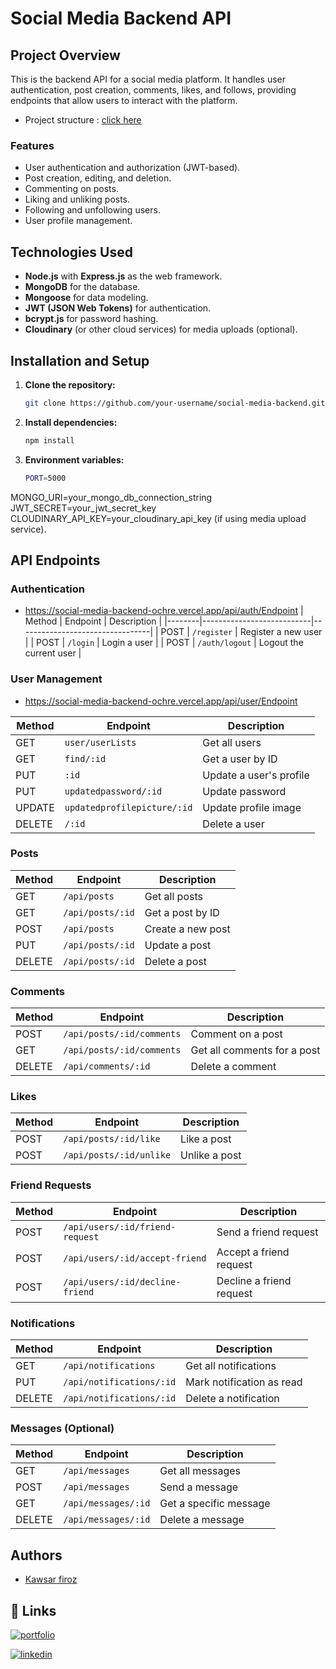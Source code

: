 # Social Media Backend API

## Project Overview

This is the backend API for a social media platform. It handles user authentication, post creation, comments, likes, and follows, providing endpoints that allow users to interact with the platform.


-  Project structure : [click here](https://docs.google.com/presentation/d/1TkPNA5qiVmhk8yDfFHUQdej5ipEm5iS9JMwRLax2q_w/edit?usp=sharing)

### Features

- User authentication and authorization (JWT-based).
- Post creation, editing, and deletion.
- Commenting on posts.
- Liking and unliking posts.
- Following and unfollowing users.
- User profile management.

## Technologies Used

- **Node.js** with **Express.js** as the web framework.
- **MongoDB** for the database.
- **Mongoose** for data modeling.
- **JWT (JSON Web Tokens)** for authentication.
- **bcrypt.js** for password hashing.
- **Cloudinary** (or other cloud services) for media uploads (optional).

## Installation and Setup

1. **Clone the repository:**

   ```bash
   git clone https://github.com/your-username/social-media-backend.git


2. **Install dependencies:**

   ```bash
   npm install

3. **Environment variables:**

   ```bash
   PORT=5000
   
 MONGO_URI=your_mongo_db_connection_string
 JWT_SECRET=your_jwt_secret_key
 CLOUDINARY_API_KEY=your_cloudinary_api_key (if using media upload service).

## API Endpoints

### Authentication
- https://social-media-backend-ochre.vercel.app/api/auth/Endpoint
| Method | Endpoint                  | Description                     |
|--------|---------------------------|---------------------------------|
| POST   | `/register`       | Register a new user             |
| POST   | `/login`          | Login a user                    |
| POST   | `/auth/logout`         | Logout the current user         |

### User Management
- https://social-media-backend-ochre.vercel.app/api/user/Endpoint

| Method | Endpoint                       | Description                |
|--------|---------------------------------|----------------------------|
| GET    | `user/userLists`                | Get all users              |
| GET    | `find/:id`                      | Get a user by ID           |
| PUT    | `:id`                           | Update a user's profile    |
| PUT    | `updatedpassword/:id`           | Update password            |
| UPDATE | `updatedprofilepicture/:id`     | Update profile image       |
| DELETE | `/:id`                          | Delete a user              |

### Posts

| Method | Endpoint                  | Description                     |
|--------|---------------------------|---------------------------------|
| GET    | `/api/posts`               | Get all posts                   |
| GET    | `/api/posts/:id`           | Get a post by ID                |
| POST   | `/api/posts`               | Create a new post               |
| PUT    | `/api/posts/:id`           | Update a post                   |
| DELETE | `/api/posts/:id`           | Delete a post                   |

### Comments

| Method | Endpoint                  | Description                     |
|--------|---------------------------|---------------------------------|
| POST   | `/api/posts/:id/comments`  | Comment on a post               |
| GET    | `/api/posts/:id/comments`  | Get all comments for a post     |
| DELETE | `/api/comments/:id`        | Delete a comment                |

### Likes

| Method | Endpoint                  | Description                     |
|--------|---------------------------|---------------------------------|
| POST   | `/api/posts/:id/like`      | Like a post                     |
| POST   | `/api/posts/:id/unlike`    | Unlike a post                   |

### Friend Requests

| Method | Endpoint                  | Description                     |
|--------|---------------------------|---------------------------------|
| POST   | `/api/users/:id/friend-request` | Send a friend request           |
| POST   | `/api/users/:id/accept-friend`  | Accept a friend request         |
| POST   | `/api/users/:id/decline-friend` | Decline a friend request        |

### Notifications

| Method | Endpoint                  | Description                     |
|--------|---------------------------|---------------------------------|
| GET    | `/api/notifications`       | Get all notifications           |
| PUT    | `/api/notifications/:id`   | Mark notification as read       |
| DELETE | `/api/notifications/:id`   | Delete a notification           |

### Messages (Optional)

| Method | Endpoint                  | Description                     |
|--------|---------------------------|---------------------------------|
| GET    | `/api/messages`            | Get all messages                |
| POST   | `/api/messages`            | Send a message                  |
| GET    | `/api/messages/:id`        | Get a specific message          |
| DELETE | `/api/messages/:id`        | Delete a message                |






## Authors

- [Kawsar firoz](https://github.com/kawsar334)

## 🔗 Links
[![portfolio](https://img.shields.io/badge/my_portfolio-000?style=for-the-badge&logo=ko-fi&logoColor=white)](https://kawsar334.github.io/kawsars_portfolio/)

[![linkedin](https://img.shields.io/badge/linkedin-0A66C2?style=for-the-badge&logo=linkedin&logoColor=white)](https://www.linkedin.com/in/kawsar-firoz-a140b9237/)
